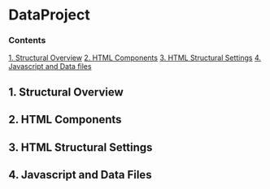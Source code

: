 # DataProject

### Contents
[1. Structural Overview](#1-structural-overview)
[2. HTML Components](#2-html-components)
[3. HTML Structural Settings](#3-html-structural-settings)
[4. Javascript and Data files](#4-javascript-and-data-files)

## 1. Structural Overview


## 2. HTML Components


## 3. HTML Structural Settings


## 4. Javascript and Data Files






